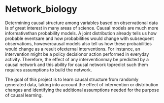 # Network_biology

Determining causal structure among variables based on observational data is of great interest in many areas of science. Causal models are much more informativethan probability models. A joint distribution already tells us how probable eventsare and how probabilities would change with subsequent observations, howevercausal models also tell us how these probabilities would change as a result ofexternal interventions. For instance, an intervention might be a policy decisionor action performed in everyday activity. Therefore, the effect of any interventionmay be predicted by a causal network and this ability for causal network topredict such them requires assumptions to build the network.

The goal of this project is to learn causal structure from randomly generated data, taking into account the effect of intervention or distribution changes and identifying the additional assumptions needed for the purpose of causal learning.
